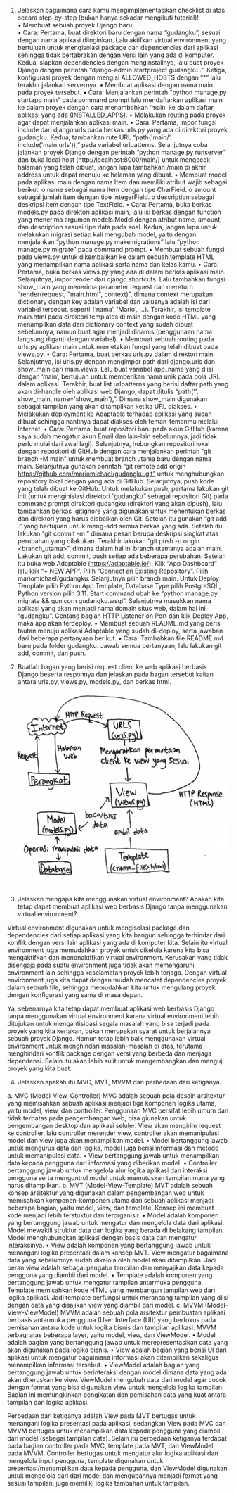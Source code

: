 1.	Jelaskan bagaimana cara kamu mengimplementasikan checklist di atas secara step-by-step (bukan hanya sekadar mengikuti tutorial)! <br />
•	Membuat sebuah proyek Django baru. <br />
•	Cara: Pertama, buat direktori baru dengan nama “gudangku”, sesuai dengan nama aplikasi diinginkan. Lalu aktifkan virtual environment yang bertujuan untuk mengisolasi package dan dependencies dari aplikasi sehingga tidak bertabrakan dengan versi lain yang ada di komputer. Kedua, siapkan dependencies dengan menginstallnya, lalu buat proyek Django dengan perintah “django-admin startproject gudangku .”. Ketiga, konfigurasi proyek dengan mengisi ALLOWED_HOSTS dengan “*” lalu terakhir jalankan servernya.
•	Membuat aplikasi dengan nama main pada proyek tersebut.
•	Cara: Menjalankan perintah “python manage.py startapp main” pada command prompt lalu mendaftarkan aplikasi main ke dalam  proyek dengan cara menambahkan ‘main’ ke dalam daftar aplikasi yang ada (INSTALLED_APPS).
•	Melakukan routing pada proyek agar dapat menjalankan aplikasi main.
•	Cara: Pertama, impor fungsi include dari django.urls pada berkas urls.py yang ada di direktori proyek gudangku. Kedua, tambahkan rute URL “path('main/', include('main.urls')),” pada variabel urlpatterns. Selanjutnya coba jalankan proyek Django dengan perintah “python manage.py runserver” dan buka local host (http://localhost:8000/main/) untuk mengecek halaman yang telah dibuat, jangan lupa tambahkan /main di akhir address untuk dapat menuju ke halaman yang dibuat.
•	Membuat model pada aplikasi main dengan nama Item dan memiliki atribut wajib sebagai berikut.
o	name sebagai nama item dengan tipe CharField.
o	amount sebagai jumlah item dengan tipe IntegerField.
o	description sebagai deskripsi item dengan tipe TextField.
•	Cara: Pertama, buka berkas models.py pada direktori aplikasi main, lalu isi berkas dengan function yang menerima argumen models.Model dengan atribut name, amount, dan description sesuai tipe data pada soal. Kedua, jangan lupa untuk melakukan migrasi setiap kali mengubah model, yaitu dengan menjalankan “python manage.py makemigrations” lalu “python manage.py migrate” pada command prompt.
•	Membuat sebuah fungsi pada views.py untuk dikembalikan ke dalam sebuah template HTML yang menampilkan nama aplikasi serta nama dan kelas kamu.
•	Cara: Pertama, buka berkas views.py yang ada di dalam berkas aplikasi main. Selanjutnya, impor render dari django.shortcuts. Lalu tambahkan fungsi show_main yang menerima parameter request dan mereturn “render(request, "main.html", context)”, dimana context merupakan dictionary dengan key adalah variabel dan valuenya adalah isi dari variabel tersebut, seperti {‘nama’: ‘Mario’, ...}. Terakhir, isi template main.html pada direktori templates di main dengan kode HTML yang menampilkan data dari dictionary context yang sudah dibuat sebelumnya, namun buat agar menjadi dinamis (penggunaan nama langsung diganti dengan variabel).
•	Membuat sebuah routing pada urls.py aplikasi main untuk memetakan fungsi yang telah dibuat pada views.py.
•	Cara: Pertama, buat berkas urls.py dalam direktori main. Selanjutnya, isi urls.py dengan mengimpor path dari django.urls dan show_main dari main.views. Lalu buat variabel app_name yang diisi dengan ‘main’, bertujuan untuk memberikan nama unik pada pola URL dalam aplikasi. Terakhir, buat list urlpatterns yang berisi daftar path yang akan di-handle oleh aplikasi web Django, dapat ditulis “path('', show_main, name='show_main'),”. Dimana show_main digunakan sebagai tampilan yang akan ditampilkan ketika URL diakses.
•	Melakukan deployment ke Adaptable terhadap aplikasi yang sudah dibuat sehingga nantinya dapat diakses oleh teman-temanmu melalui Internet.
•	Cara: Pertama, buat repositori baru pada akun GitHub (karena saya sudah mengatur akun Email dan lain-lain sebelumnya, jadi tidak perlu mulai dari awal lagi). Selanjutnya, hubungkan repositori lokal dengan repositori di GitHub dengan cara menjalankan perintah “git branch -M main” untuk membuat branch utama baru dengan nama main. Selanjutnya gunakan perintah “git remote add origin https://github.com/mariomichael/gudangku.git” untuk menghubungkan repository lokal dengan yang ada di GitHub. Selanjutnya, push kode yang telah dibuat ke GitHub. Untuk melakukan push, pertama lakukan git init (untuk menginisiasi direktori “gudangku” sebagai repositori Git) pada command prompt direktori gudangku (direktori yang akan dipush), lalu tambahkan berkas .gitignore yang digunakan untuk menentukan berkas dan direktori yang harus diabaikan oleh Git. Setelah itu gunakan “git add .” yang bertujuan untuk meng-add semua berkas yang ada. Setelah itu lakukan “git commit -m <pesan>” dimana pesan berupa deskripsi singkat atas perubahan yang dilakukan. Terakhir lakukan “git push -u origin <branch_utama>”, dimana dalam hal ini branch utamanya adalah main. Lakukan git add, commit, push setiap ada beberapa perubahan. Setelah itu buka web Adaptable (https://adaptable.io/). Klik “App Dashboard” lalu klik “+ NEW APP”. Pilih “Connect an Existing Repository”. Pilih mariomichael/gudangku. Selanjutnya pilih branch main. Untuk Deploy Template pilih Python App Template, Database Type pilih PostgreSQL, Python version pilih 3.11. Start command ubah ke “python manage.py migrate && gunicorn gudangku.wsgi”. Selanjutnya masukkan nama aplikasi yang akan menjadi nama domain situs web, dalam hal ini “gudangku”. Centang bagian HTTP Listener on Port dan klik Deploy App, maka app akan terdeploy.
•	Membuat sebuah README.md yang berisi tautan menuju aplikasi Adaptable yang sudah di-deploy, serta jawaban dari beberapa pertanyaan berikut.
•	Cara: Tambahkan file README.md baru pada folder gudangku. Jawab semua pertanyaan, lalu lakukan git add, commit, dan push.

2.	Buatlah bagan yang berisi request client ke web aplikasi berbasis Django beserta responnya dan jelaskan pada bagan tersebut kaitan antara urls.py, views.py, models.py, dan berkas html.

![Bagan request ke client dan hubungan antarelemen](foto2.jpeg)

3. Jelaskan mengapa kita menggunakan virtual environment? Apakah kita tetap dapat membuat aplikasi web berbasis Django tanpa menggunakan virtual environment?

Virtual environment digunakan untuk mengisolasi package dan dependencies dari setiap aplikasi yang kita bangun sehingga terhindar dari konflik dengan versi lain aplikasi yang ada di komputer kita. Selain itu virtual environment juga memudahkan proyek untuk dikelola karena kita bisa mengaktifkan dan menonaktifkan virtual environment. Kerusakan yang tidak disengaja pada suatu environment juga tidak akan memengaruhi environment lain sehingga keselamatan proyek lebih terjaga. Dengan virtual environment juga kita dapat dengan mudah mencatat dependencies proyek dalam sebuah file, sehingga memudahkan kita untuk mengulang proyek dengan konfigurasi yang sama di masa depan.

Ya, sebenarnya kita tetap dapat membuat aplikasi web berbasis Django tanpa menggunakan virtual environment karena virtual environment lebih ditujukan untuk mengantisipasi segala masalah yang bisa terjadi pada proyek yang kita kerjakan, bukan merupakan syarat untuk berjalannya sebuah proyek Django. Namun tetap lebih baik menggunakan virtual environment untuk menghindari masalah-masalah di atas, terutama menghindari konflik package dengan versi yang berbeda dan menjaga dependensi. Selain itu akan lebih sulit untuk mengembangkan dan menguji proyek yang kita buat.

4. Jelaskan apakah itu MVC, MVT, MVVM dan perbedaan dari ketiganya.

a.	MVC (Model-View-Controller)
MVC adalah sebuah pola desain arsitektur yang memisahkan sebuah aplikasi menjadi tiga komponen logika utama, yaitu model, view, dan controller. Penggunaan MVC bersifat lebih umum dan tidak terbatas pada pengembangan web, bisa giunakan untuk pengembangan desktop dan aplikasi seluler. View akan mengirim request ke controller, lalu controller merender view, controller akan memanipulasi model dan view juga akan menampilkan model.
•	Model bertanggung jawab untuk mengurus data dan logika, model juga berisi informasi dan metode untuk memanipulasi data.
•	View bertanggung jawab untuk menampilkan data kepada pengguna dari informasi yang diberikan model.
•	Controller bertanggung jawab untuk mengelola alur logika aplikasi dan interaksi pengguna serta mengontrol model untuk memutuskan tampilan mana yang harus ditampilkan.
b.	MVT (Model-View-Template)
MVT adalah sebuah konsep arsitektur yang digunakan dalam pengembangan web untuk memisahkan komponen-komponen utama dari sebuah aplikasi menjadi beberapa bagian, yaitu model, view, dan template. Konsep ini membuat kode menjadi lebih terstuktur dan terorganisir.
•	Model adalah komponen yang bertanggung jawab untuk mengatur dan mengelola data dari aplikasi. Model mewakili struktur data dan logika yang berada di belakang tampilan. Model menghubungkan aplikasi dengan basis data dan mengatur interaksinya.
•	View adalah komponen yang bertanggung jawab untuk menangani logika presentasi dalam konsep MVT. View mengatur bagaimana data yang sebelumnya sudah dikelola oleh model akan ditampilkan. Jadi peran view adalah sebagai pengatur tampilan dan menyajikan data kepada pengguna yang diambil dari model.
•	Template adalah komponen yang bertanggung jawab untuk mengatur tampilan antarmuka pengguna. Template memisahkan kode HTML yang membangun tampilan web dari logika aplikasi. Jadi template berfungsi untuk merancang tampilan yang diisi dengan data yang disajikan view yang diambil dari model.
c.	MVVM (Model-View-ViewModel)
MVVM adalah sebuah pola arsitektur pembuatan aplikasi berbasis antarmuka pengguna (User Interface (UI)) yang berfokus pada pemisahan antara kode untuk logika bisnis dan tampilan aplikasi. MVVM terbagi atas beberapa layer, yaitu model, view, dan ViewModel.
•	Model adalah bagian yang bertanggung jawab untuk merepresentasikan data yang akan digunakan pada logika bisnis.
•	View adalah bagian yang berisi UI dari aplikasi untuk mengatur bagaimana informasi akan ditampilkan sekaligus menampilkan informasi tersebut.
•	ViewModel adalah bagian yang bertanggung jawab untuk berinteraksi dengan model dimana data yang ada akan diteruskan ke view. ViewModel mengubah data dari model agar cocok dengan format yang bisa digunakan view untuk mengelola logika tampilan. Bagian ini memungkinkan pengikatan dan pemisahan data yang kuat antara tampilan dan logika aplikasi.

Perbedaan dari ketiganya adalah View pada MVT bertugas untuk menangani logika presentasi pada aplikasi, sedangkan View pada MVC dan MVVM bertugas untuk menampilkan data kepada pengguna yang diambil dari model (sebagai tampilan data). Selain itu perbedaan ketiganya terdapat pada bagian controller pada MVC, template pada MVT, dan ViewModel pada MVVM. Controller bertugas untuk mengatur alur logika aplikasi dan mengelola input pengguna, template digunakan untuk presentasi/menampilkan data kepada pengguna, dan ViewModel digunakan untuk mengelola dari dari model dan mengubahnya menjadi format yang sesuai tampilan, juga memiliki logika tambahan untuk tampilan. 